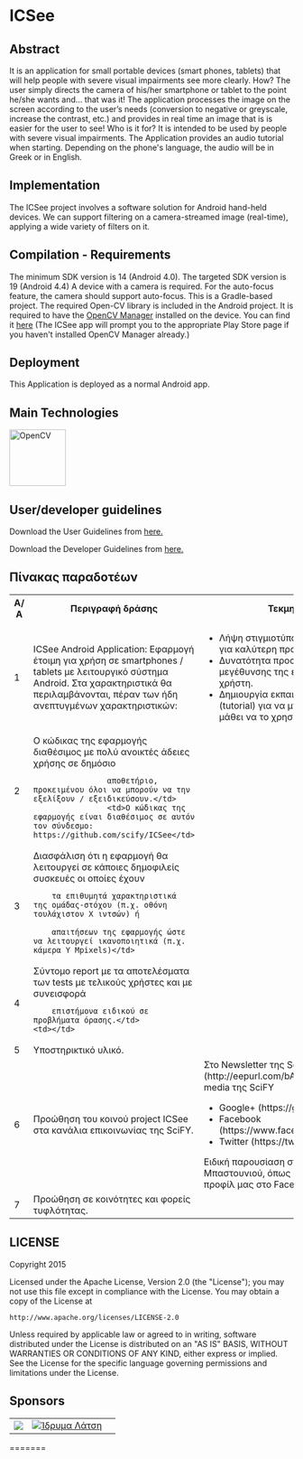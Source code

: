 ICSee
=======

Abstract
--------
It is an application for small portable devices (smart phones, tablets) that will help people with severe visual  impairments see more clearly.
How? The user simply directs the camera of his/her smartphone or tablet to the point he/she wants and… that was it! The application processes the image on the screen according to the user’s needs (conversion to negative or greyscale, increase the contrast, etc.) and provides in real time an image that is is easier for the user to see!
Who is it for?
It is intended to be used by people with severe visual impairments.
The Application provides an audio tutorial when starting. Depending on the phone's language, the audio will be in Greek or in English.

Implementation
--------------
The ICSee project involves a software solution for Android hand-held devices.
We can support filtering on a camera-streamed image (real-time), applying a wide variety of filters on it.

Compilation - Requirements
-----------
The minimum SDK version is 14 (Android 4.0). The targeted SDK version is 19 (Android 4.4)
A device with a camera is required. For the auto-focus feature, the camera should support auto-focus.
This is a Gradle-based project. The required Open-CV library is included in the Android project.
It is required to have the <a href="http://docs.opencv.org/2.4.11/platforms/android/service/doc/index.html">OpenCV Manager</a> installed on the device. You can find it <a href="https://play.google.com/store/apps/details?id=org.opencv.engine&hl=en">here</a>
(The ICSee app will prompt you to the appropriate Play Store page if you haven't installed OpenCV Manager already.)

Deployment
----------
This Application is deployed as a normal Android app.

Main Technologies
-----------------
<a href="http://opencv.org/"><img src="http://upload.wikimedia.org/wikipedia/commons/thumb/3/32/OpenCV_Logo_with_text_svg_version.svg/750px-OpenCV_Logo_with_text_svg_version.svg.png" alt="OpenCV" width="100px"></a>

[1]: http://www.scify.gr/site/en/projects/in-progress/icsee

User/developer guidelines
-------------------------
Download the User Guidelines from <a href="http://icstudy.projects.development1.scify.org/www/files/ICSeeAudioInstructionsGREN.pdf">here.</a>

Download the Developer Guidelines from <a href="http://icstudy.projects.development1.scify.org/www/files/ICSee_developer_guidelines.pdf">here.</a>

Πίνακας παραδοτέων
------------------

<table>
  <tr>
    <th width="50px">Α/ Α</th>
    <th>Περιγραφή δράσης</th>
    <th>Τεκμηρίωση</th>
  </tr>
  <tr>
    <td>1</td>
    <td>ICSee Android Application: Εφαρμογή έτοιμη για χρήση σε smartphones / tablets με
        λειτουργικό σύστημα Android. Στα χαρακτηριστικά θα περιλαμβάνονται, πέραν των ήδη
        ανεπτυγμένων χαρακτηριστικών:</td>
    <td><ul><li>Λήψη στιγμιοτύπου υψηλής ανάλυσης για καλύτερη προβολή</li>
                <li>Δυνατότητα προσαρμογής της μεγέθυνσης της εικόνας από το χρήστη.</li><li>Δημιουργία εκπαιδευτικής διαδικασίας (tutorial) για να μπορεί ο χρήστης να μάθει να
                το χρησιμοποιεί εύκολα.</li></ul></td>
                <td>Το ICSee υπάρχει διαθέσιμο για δωρεάν κατέβασμα στο Google Play σε αυτόν τον σύνδεσμο: https://goo.gl/WnNyzn</td>
  </tr>
  <tr>
    <td>2</td>
    <td colspan="1">Ο κώδικας της εφαρμογής διαθέσιμος με πολύ ανοικτές άδειες χρήσης σε δημόσιο

                    αποθετήριο, προκειμένου όλοι να μπορούν να την εξελίξουν / εξειδικεύσουν.</td>
                    <td>Ο κώδικας της εφαρμογής είναι διαθέσιμος σε αυτόν τον σύνδεσμο: https://github.com/scify/ICSee</td>
  </tr>
  <tr>
    <td>3</td>
    <td>Διασφάλιση ότι η εφαρμογή θα λειτουργεί σε κάποιες δημοφιλείς συσκευές οι οποίες έχουν

        τα επιθυμητά χαρακτηριστικά της ομάδας-στόχου (π.χ. οθόνη τουλάχιστον Χ ιντσών) ή

        απαιτήσεων της εφαρμογής ώστε να λειτουργεί ικανοποιητικά (π.χ. κάμερα Υ Μpixels)</td>
  </tr>
  <tr>
    <td>4</td>
    <td>Σύντομο report με τα αποτελέσματα των tests με τελικούς χρήστες και με συνεισφορά

        επιστήμονα ειδικού σε προβλήματα όρασης.</td>
    <td></td>
  </tr>
  <tr>
    <td>5</td>
    <td colspan="1">Υποστηρικτικό υλικό.</td>
    <td></td>
  </tr>
  <tr>
    <td>6</td>
    <td>Προώθηση του κοινού project ICSee στα κανάλια επικοινωνίας της SciFY.</td>
    <td>Στο Newsletter της SciFY (http://eepurl.com/bAuv11)
        Στα Social media της SciFY
        <ul>
        <li>Google+ (https://goo.gl/cLQQVR)</li>
        <li>Facebook
        (https://www.facebook.com/SciFY.org)</li>
        <li>Twitter
        (https://twitter.com/scify_org)</li>
        </ul>
        Ειδική παρουσίαση στην ημέρα Λευκού Μπαστουνιού, όπως φαίνεται και στο προφίλ μας στο Facebook</td>
  </tr>
  <tr>
  <td>7</td>
  <td>Προώθηση σε κοινότητες και φορείς τυφλότητας.</td>
  </tr>
</table>

LICENSE
-----------------

Copyright 2015

Licensed under the Apache License, Version 2.0 (the "License");
you may not use this file except in compliance with the License.
You may obtain a copy of the License at

    http://www.apache.org/licenses/LICENSE-2.0

Unless required by applicable law or agreed to in writing, software
distributed under the License is distributed on an "AS IS" BASIS,
WITHOUT WARRANTIES OR CONDITIONS OF ANY KIND, either express or implied.
See the License for the specific language governing permissions and
limitations under the License.

Sponsors
--------
<table>
<tr>
<td>
<a href="http://www.scify.gr/site/en/"><img src="http://www.scify.gr/site/images/scify/scify_logo_108.png"></a>
</td>
<td>
<a href="http://www.latsis-foundation.org/" title="Ίδρυμα Λάτση" rel="home"><img src="http://www.latsis-foundation.org/img/iePngs/logoEll.png" alt="Ίδρυμα Λάτση" title="Ίδρυμα Λάτση"></a>
<td>
</tr>
</table>
=======
